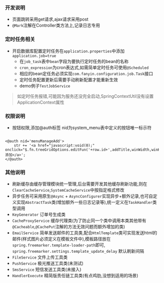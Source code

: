### 开发说明
* 页面跳转采用get请求,ajax请求采用post
* `@Mark`注解在Controller类方法上,记录日志专用


### 定时任务相关
* 开启数据库配置定时任务在`application.properties`中添加`application.job=true`
    * 在`job_task`表中`bean`字段为要执行定时任务的bean的名称
    * `cron_expression`为cron表达式,如需简单定时任务可使用`@Scheduled`
    * 相应的bean定任务必须实现`com.fanyin.configuration.job.Task`接口
    * 定时任务配置更新后需要手动刷新配置才能重新生效
    * demo例子`TestJobService`
> 如定时任务报错,可能因为服务还没完全启动,SpringContextUtil没有设置ApplicationContext属性

### 权限说明

* 按钮权限,添加@auth标签 nid为system_menu表中定义的按钮唯一标示符
```ftl

<@auth nid='menuManageAdd'>
    str += '<a href="javascript:void(0);" onclick="$.fn.treeGridOptions.editFun('+row.id+',addTitle,winWidth,winHeight,addUrl);"> 添加</a>';
</@auth>

``` 
### 其他说明
* 刷新缓存由缓存管理模块统一管理,后台需要开发其他缓存刷新功能,则在`ClearCacheService`,`SystemCacheService`中按指定格式修改
* 异步任务可采用原生`@Async` + `AsyncConfigurer`实现异步+额外记录,也可自定义实现`AbstractTask`类(增加额外一些日志记录等),统一定义在`TaskHandler`类型调用
* `KeyGenerator` 订单号生成类
* `CacheProxyService` 缓存代理类(为了防止同一个类中调用本类其他带有`@Cacheable`,`@CachePut`注解的方法无效问题而额外增加的类)
* `EmailService` 简单发送邮件的工具类,配合`HtmlTemplate`类可实现发送html的邮件(样式图片必须定义在模板文件中),模板路径放在`spring.freemarker.template-loader-path`即可, `spring.freemarker.settings.template_update_delay` 默认刷新间隔
* `FileService` 文件上传工具类
* `PushService` 极光推送工具类(未测试)
* `SmsService` 短信发送工具类(未接入)
* `HandlerExecute` 精简版责任链工具类(有点鸡肋,没想到适用的场景)